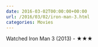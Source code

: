 ```yaml
---
date: 2016-03-02T00:00:00+00:00
url: /2016/03/02/iron-man-3.html
categories: Movies
---
```

Watched Iron Man 3 (2013) - ★★★




